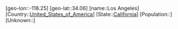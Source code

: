 ﻿---
location: [34.06,-118.25]
type: City
tags:
- geo/City


SpocWebEntityId: 32100
isDeleted: false
confidential: public

---
[geo-lon::-118.25]
[geo-lat::34.06]
[name::Los Angeles]
[Country::[United_States_of_America](geo/Continent/North-America/United_States_of_America.md)]
[State::[California](geo/Continent/North-America/United_States_of_America/California.md)]
[Population::]
[Unknown::]

